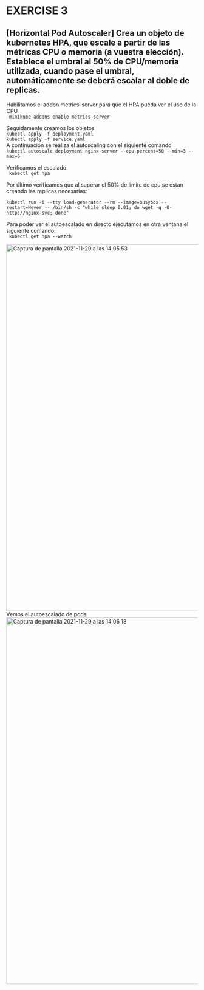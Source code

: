 EXERCISE 3
==========
## [Horizontal Pod Autoscaler] Crea un objeto de kubernetes HPA, que escale a partir de las métricas CPU o memoria (a vuestra elección). Establece el umbral al 50% de CPU/memoria utilizada, cuando pase el umbral, automáticamente se deberá escalar al doble de replicas.

Habilitamos el addon metrics-server para que el HPA pueda ver el uso de la CPU <br /> 
``` minikube addons enable metrics-server``` <br /> 

Seguidamente creamos los objetos<br /> 
```` kubectl apply -f deployment.yaml ````<br /> 
```` kubectl apply -f service.yaml ````<br /> 
A continuación se realiza el autoscaling con el siguiente comando <br /> 
```kubectl autoscale deployment nginx-server --cpu-percent=50 --min=3 --max=6```<br /> 

Verificamos el escalado:<br /> 
``` kubectl get hpa```<br /> 

Por último verificamos que al superar el 50% de limite de cpu se estan creando las replicas necesarias:<br /> 
````
kubectl run -i --tty load-generator --rm --image=busybox --restart=Never -- /bin/sh -c "while sleep 0.01; do wget -q -O- http://nginx-svc; done"
````
Para poder ver el autoescalado en directo ejecutamos en otra ventana el siguiente comando:<br /> 
``` kubectl get hpa --watch```<br /> 

<img width="965" alt="Captura de pantalla 2021-11-29 a las 14 05 53" src="https://user-images.githubusercontent.com/26769446/143876104-9afed335-c233-41c8-9941-4f0571ec5f9a.png"> <br /> 
Vemos el autoescalado de pods
<img width="965" alt="Captura de pantalla 2021-11-29 a las 14 06 18" src="https://user-images.githubusercontent.com/26769446/143876120-20b958a9-c65b-4738-9d35-b3dc563f2f94.png">
